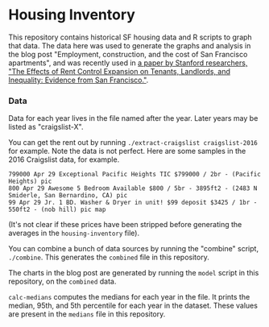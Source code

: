 # Housing Inventory

This repository contains historical SF housing data and R scripts to graph that
data. The data here was used to generate the graphs and analysis in the blog
post "Employment, construction, and the cost of San Francisco apartments", and
was recently used in [a paper by Stanford researchers, "The Effects of Rent
Control Expansion on Tenants, Landlords, and Inequality: Evidence from San
Francisco."][paper].

[paper]: https://web.stanford.edu/~diamondr/DMQ.pdf

### Data

Data for each year lives in the file named after the year. Later years may be
listed as "craigslist-X".

You can get the rent out by running `./extract-craigslist craigslist-2016` for
example. Note the data is not perfect. Here are some samples in the 2016
Craigslist data, for example.

```
799000 Apr 29 Exceptional Pacific Heights TIC $799000 / 2br - (Pacific Heights) pic
800 Apr 29 Awesome 5 Bedroom Available $800 / 5br - 3895ft2 - (2483 N Smiderle, San Bernardino, CA) pic
99 Apr 29 Jr. 1 BD. Washer & Dryer in unit! $99 deposit $3425 / 1br - 550ft2 - (nob hill) pic map
```

(It's not clear if these prices have been stripped before generating the
averages in the `housing-inventory` file).

You can combine a bunch of data sources by running the "combine" script,
`./combine`. This generates the `combined` file in this repository.

The charts in the blog post are generated by running the `model` script in this
repository, on the `combined` data.

`calc-medians` computes the medians for each year in the file. It prints the
median, 95th, and 5th percentile for each year in the dataset. These values are
present in the `medians` file in this repository.
